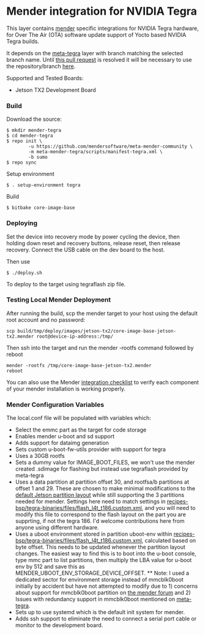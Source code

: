 # Mender integration for NVIDIA Tegra

This layer contains [mender](https://mender.io/) specific integrations for NVIDIA Tegra hardware, for Over The Air (OTA) software update support of Yocto based NVIDIA Tegra builds.

It depends on the [meta-tegra](https://github.com/madisongh/meta-tegra) layer with branch matching the selected branch name.  Until [this pull request](https://github.com/madisongh/meta-tegra/pull/114) is resolved it will be necessary to use the repository/branch [here](https://github.com/Trellis-Logic/meta-tegra/tree/add-data-partition-support).

Supported and Tested Boards:
* Jetson TX2 Development Board

### Build
Download the source:

    $ mkdir mender-tegra
    $ cd mender-tegra
    $ repo init \
            -u https://github.com/mendersoftware/meta-mender-community \
            -m meta-mender-tegra/scripts/manifest-tegra.xml \
            -b sumo
    $ repo sync

Setup environment

    $ . setup-environment tegra

Build

    $ bitbake core-image-base

### Deploying

Set the device into recovery mode by power cycling the device, then holding down reset and recovery buttons, release reset, then release recovery.  Connect the USB cable on the dev board to the host.

Then use

    $ ./deploy.sh

To deploy to the target using tegraflash zip file.

### Testing Local Mender Deployment
After running the build, scp the mender target to your host using the default root account and no password:
```
scp build/tmp/deploy/images/jetson-tx2/core-image-base-jetson-tx2.mender root@device-ip-address:/tmp/
```
Then ssh into the target and run the mender -rootfs command followed by reboot
```
mender -rootfs /tmp/core-image-base-jetson-tx2.mender
reboot
```
You can also use the Mender [integration checklist](https://docs.mender.io/1.6/devices/integrating-with-u-boot/integration-checklist) to verify each component of your mender installation is working properly.

### Mender Configuration Variables

The local.conf file will be populated with variables which:
* Select the emmc part as the target for code storage
* Enables mender u-boot and sd support
* Adds support for dataimg generation
* Sets custom u-boot-fw-utils provider with support for tegra
* Uses a 30GB rootfs
* Sets a dummy value for IMAGE_BOOT_FILES, we won't use the mender created .sdimage for flashing but instead use tegraflash provided by meta-tegra
* Uses a data partition at partition offset 30, and rootfsa/b partitions at offset 1 and 29.  These are chosen to make minimal modifications to the [default Jetson partition layout](https://docs.nvidia.com/jetson/l4t/index.html#page/Tegra%2520Linux%2520Driver%2520Package%2520Development%2520Guide%2Fpart_config_jetson_xavier.html%23wwpID0EGHA) while still supporting the 3 partitions needed for mender.  Settings here need to match settings in [recipes-bsp/tegra-binaries/files/flash_l4t_t186.custom.xml](recipes-bsp/tegra-binaries/files/flash_l4t_t186.custom.xml), and you will need to modify this file to correspond to the flash layout on the part you are supprting, if not the tegra 186.  I'd welcome contributions here from anyone using different hardware.
* Uses a uboot environment stored in partition uboot-env within [recipes-bsp/tegra-binaries/files/flash_l4t_t186.custom.xml](recipes-bsp/tegra-binaries/files/flash_l4t_t186.custom.xml), calculated based on byte offset.  This needs to be updated whenever the partition layout changes.  The easiest way to find this is to boot into the u-boot console, type mmc part to list partitions, then multiply the LBA value for u-boot env by 512 and save this as MENDER_UBOOT_ENV_STORAGE_DEVICE_OFFSET.
** Note: I used a dedicated sector for environment storage instead of mmcblk0boot initially by accident but have not attempted to modify due to 1) concerns about support for mmcblk0boot partition on [the mender forum](https://groups.google.com/a/lists.mender.io/d/msg/mender/ISaA1ll9Fbo/SDmSOTsQBAAJ) and 2) Issues with redundancy support in mmcblk0boot mentioned on [meta-tegra](https://github.com/madisongh/meta-tegra/pull/114).
* Sets up to use systemd which is the default init system for mender.
* Adds ssh support to eliminate the need to connect a serial port cable or monitor to the development board.

